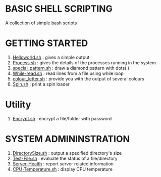 

# BASIC SHELL SCRIPTING


A collection of simple bash scripts

# GETTING STARTED
1. [Helloworld.sh](Scripts/hello_world.sh) : gives a simple output
2. [Process.sh](Scripts/process.sh) : gives the details of the processes running in the system
3. [special_pattern.sh](Scripts/diamond_pattern.sh) : draw a diamond pattern with dots(.)
4. [While-read.sh](Scripts/while_read.sh) : read lines from a file using while loop
5. [colour_letter.sh](Scripts/colorful_letters.sh) : provide you with the output of several colours
6. [Spin.sh](Scripts/spin.sh) : print a spin loader

# Utility
1. [Encrypt.sh](Scripts/encrypt.sh) : encrypt a file/folder with password

# SYSTEM ADMININSTRATION
1. [DirectorySize.sh](Scripts/diretory_size.sh) : output a specified directory's size
2. [Test-File.sh](Scripts/test-file.sh) : evaluate the status of a file/directory
3. [Server-Health](Scripts/server_health.sh) : report server related information
4. [CPU-Temperature.sh](Scripts/cpu_temperature.sh) : display CPU temperature
